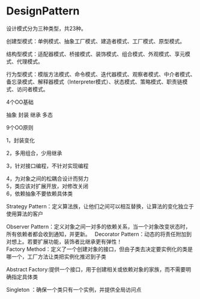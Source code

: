 # DesignPattern
设计模式分为三种类型，共23种。  


创建型模式：单例模式、抽象工厂模式、建造者模式、工厂模式、原型模式。  

  
结构型模式：适配器模式、桥接模式、装饰模式、组合模式、外观模式、享元模式、代理模式。  


行为型模式：模版方法模式、命令模式、迭代器模式、观察者模式、中介者模式、备忘录模式、解释器模式（Interpreter模式）、状态模式、策略模式、职责链模式、访问者模式。  



4个OO基础  

抽象 封装  继承 多态

9个OO原则  

1，封装变化  

2，多用组合，少用继承   

3，针对接口编程，不针对实现编程    

4，为对象之间的松耦合设计而努力  
5，类应该对扩展开放，对修改关闭  
6，依赖抽象不要依赖具体类


Strategy Pattern：定义算法族，让他们之间可以相互替换，让算法的变化独立于使用算法的客户


Observer Pattern：定义对象之间一对多的依赖关系，当一个对象改变状态时，所有依赖者都会收到通知，并更新。  
Decorator Pattern：动态的将责任附加到对想上。若要扩展功能，装饰者比继承更有弹性！  
Factory Method：定义了一个创建对象的接口，但由子类去决定要实例化的类是哪一个，工厂方法让类把实例化推迟到子类

Abstract Factory:提供一个接口，用于创建相关或依赖对象的家族，而不需要明确指定具体类  

Singleton ：确保一个类只有一个实例，并提供全局访问点 
